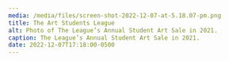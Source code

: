 ```yaml
---
media: /media/files/screen-shot-2022-12-07-at-5.18.07-pm.png
title: The Art Students League
alt: Photo of The League’s Annual Student Art Sale in 2021.
caption: The League’s Annual Student Art Sale in 2021.
date: 2022-12-07T17:18:00-0500
---
```

